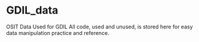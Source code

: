# GDIL_data
OSIT Data Used for GDIL
All code, used and  unused, is stored here for easy data manipulation practice and reference. 
